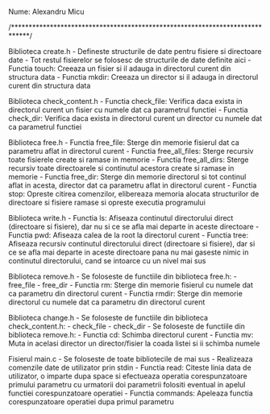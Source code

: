 Nume: Alexandru Micu

/*****************************************************************************/

Biblioteca create.h
    - Defineste structurile de date pentru fisiere si directoare date
    - Tot restul fisierelor se folosesc de structurile de date definite aici
    - Functia touch: Creeaza un fisier si il adauga in directorul curent din
                     structura data
    - Functia mkdir: Creeaza un director si il adauga in directorul curent din
                     structura data


Biblioteca check_content.h
    - Functia check_file: Verifica daca exista in directorul curent un fisier
                          cu numele dat ca parametrul functiei
    - Functia check_dir: Verifica daca exista in directorul curent un director
                         cu numele dat ca parametrul functiei

Biblioteca free.h
    - Functia free_file: Sterge din memorie fisierul dat ca parametru aflat
                         in directorul curent
    - Functia free_all_files: Sterge recursiv toate fisierele create si ramase
                              in memorie
    - Functia free_all_dirs: Sterge recursiv toate directoarele si continutul
                             acestora create si ramase in memorie
    - Functia free_dir: Sterge din memorie directorul si tot continul aflat in 
                        acesta, director dat ca parametru aflat in directorul
                        curent
    - Functia stop: Opreste citirea comenzilor, elibereaza memoria alocata
                    structurilor de directoare si fisiere ramase si opreste
                    executia programului

Biblioteca write.h
    - Functia ls: Afiseaza continutul directorului direct (directoare si 
                  fisiere), dar nu si ce se afla mai departe in aceste
                  directoare
    - Functia pwd: Afiseaza calea de la root la directorul curent
    - Functia tree: Afiseaza recursiv continutul directorului direct 
                    (directoare si fisiere), dar si ce se afla mai departe in 
                    aceste directoare pana nu mai gaseste nimic in continutul
                    directorului, cand se intoarce cu un nivel mai sus

Biblioteca remove.h
    - Se foloseste de functiile din biblioteca free.h:
        - free_file
        - free_dir
    - Functia rm: Sterge din memorie fisierul cu numele dat ca parametru din
                  directorul curent
    - Functia rmdir: Sterge din memorie directorul cu numele dat ca parametru 
                     din directorul curent

Biblioteca change.h
    - Se foloseste de functiile din biblioteca check_content.h:
        - check_file
        - check_dir
    - Se foloseste de functiile din biblioteca remove.h:
    - Functia cd: Schimba directorul curent
    - Functia mv: Muta in acelasi director un director/fisier la coada listei
                  si ii schimba numele

Fisierul main.c
    - Se foloseste de toate bibliotecile de mai sus
    - Realizeaza comenzile date de utilizator prin stdin
    - Functia read: Citeste linia data de utilizator, o imparte dupa space si
                    efectueaza operatia corespunzatoare primului parametru
                    cu urmatorii doi parametrii folositi eventual in apelul
                    functiei corespunzatoare operatiei
    - Functia commands: Apeleaza functia corespunzatoare operatiei dupa primul
                        parametru
